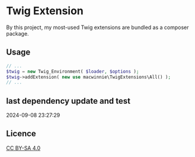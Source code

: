 # Twig Extension

By this project, my most-used Twig extensions are bundled as a composer package.

## Usage

```php
// ...
$twig = new Twig_Environment( $loader, $options );
$twig->addExtension( new use macwinnie\TwigExtensions\All() );
// ...
```

## last dependency update and test

2024-09-08 23:27:29

## Licence

[CC BY-SA 4.0](https://creativecommons.org/licenses/by-sa/4.0/deed.en)
